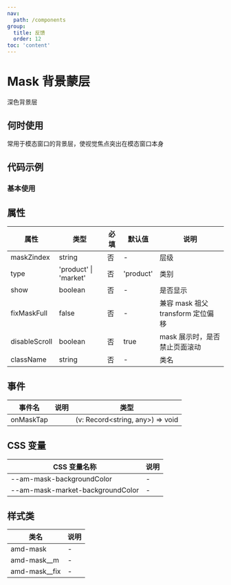 ```yaml
---
nav:
  path: /components
group:
  title: 反馈
  order: 12
toc: 'content'
---
```


# Mask 背景蒙层

深色背景层

## 何时使用

常用于模态窗口的背景层，使视觉焦点突出在模态窗口本身

## 代码示例

### 基本使用

<code src='../../demo/pages/Mask'></code>

## 属性

| 属性          | 类型                        | 必填 | 默认值    | 说明                              |
| ------------- | --------------------------- | ---- | --------- | --------------------------------- |
| maskZindex    | string                      | 否   | -         | 层级                              |
| type          | 'product' &verbar; 'market' | 否   | 'product' | 类别                              |
| show          | boolean                     | 否   | -         | 是否显示                          |
| fixMaskFull   | false                       | 否   | -         | 兼容 mask 祖父 transform 定位偏移 |
| disableScroll | boolean                     | 否   | true      | mask 展示时，是否禁止页面滚动     |
| className     | string                      | 否   | -         | 类名                              |

## 事件

| 事件名    | 说明 | 类型                             |
| --------- | ---- | -------------------------------- |
| onMaskTap |      | (v: Record<string, any>) => void |

## CSS 变量

| CSS 变量名称                     | 说明 |
| -------------------------------- | ---- |
| --am-mask-backgroundColor        | -    |
| --am-mask-market-backgroundColor | -    |

## 样式类

| 类名            | 说明 |
| --------------- | ---- |
| amd-mask        | -    |
| amd-mask\_\_m   | -    |
| amd-mask\_\_fix | -    |
